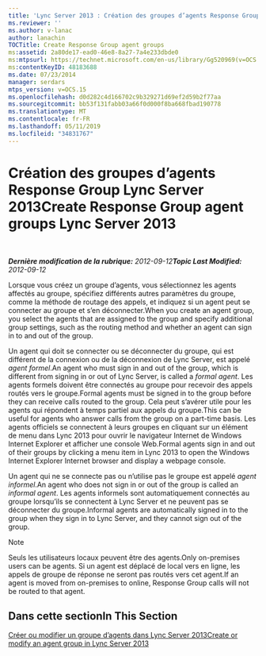 ```yaml
---
title: 'Lync Server 2013 : Création des groupes d’agents Response Group'
ms.reviewer: ''
ms.author: v-lanac
author: lanachin
TOCTitle: Create Response Group agent groups
ms:assetid: 2a80de17-ead0-46e8-8a27-7a4e233dbde0
ms:mtpsurl: https://technet.microsoft.com/en-us/library/Gg520969(v=OCS.15)
ms:contentKeyID: 48183688
ms.date: 07/23/2014
manager: serdars
mtps_version: v=OCS.15
ms.openlocfilehash: d0d282c4d166702c9b329271d69ef2d59b2f77aa
ms.sourcegitcommit: bb53f131fabb03a66f0d000f8ba668fbad190778
ms.translationtype: MT
ms.contentlocale: fr-FR
ms.lasthandoff: 05/11/2019
ms.locfileid: "34831767"
---
```

<div data-xmlns="http://www.w3.org/1999/xhtml">

<div class="topic" data-xmlns="http://www.w3.org/1999/xhtml" data-msxsl="urn:schemas-microsoft-com:xslt" data-cs="http://msdn.microsoft.com/en-us/">

<div data-asp="http://msdn2.microsoft.com/asp">

# <a name="create-response-group-agent-groups-lync-server-2013"></a><span data-ttu-id="f6949-102">Création des groupes d’agents Response Group Lync Server 2013</span><span class="sxs-lookup"><span data-stu-id="f6949-102">Create Response Group agent groups Lync Server 2013</span></span>

</div>

<div id="mainSection">

<div id="mainBody">

<span> </span>

<span data-ttu-id="f6949-103">_**Dernière modification de la rubrique:** 2012-09-12_</span><span class="sxs-lookup"><span data-stu-id="f6949-103">_**Topic Last Modified:** 2012-09-12_</span></span>

<span data-ttu-id="f6949-104">Lorsque vous créez un groupe d’agents, vous sélectionnez les agents affectés au groupe, spécifiez différents autres paramètres du groupe, comme la méthode de routage des appels, et indiquez si un agent peut se connecter au groupe et s’en déconnecter.</span><span class="sxs-lookup"><span data-stu-id="f6949-104">When you create an agent group, you select the agents that are assigned to the group and specify additional group settings, such as the routing method and whether an agent can sign in to and out of the group.</span></span>

<span data-ttu-id="f6949-105">Un agent qui doit se connecter ou se déconnecter du groupe, qui est différent de la connexion ou de la déconnexion de Lync Server, est appelé *agent formel*.</span><span class="sxs-lookup"><span data-stu-id="f6949-105">An agent who must sign in and out of the group, which is different from signing in or out of Lync Server, is called a *formal agent*.</span></span> <span data-ttu-id="f6949-106">Les agents formels doivent être connectés au groupe pour recevoir des appels routés vers le groupe.</span><span class="sxs-lookup"><span data-stu-id="f6949-106">Formal agents must be signed in to the group before they can receive calls routed to the group.</span></span> <span data-ttu-id="f6949-107">Cela peut s’avérer utile pour les agents qui répondent à temps partiel aux appels du groupe.</span><span class="sxs-lookup"><span data-stu-id="f6949-107">This can be useful for agents who answer calls from the group on a part-time basis.</span></span> <span data-ttu-id="f6949-108">Les agents officiels se connectent à leurs groupes en cliquant sur un élément de menu dans Lync 2013 pour ouvrir le navigateur Internet de Windows Internet Explorer et afficher une console Web.</span><span class="sxs-lookup"><span data-stu-id="f6949-108">Formal agents sign in and out of their groups by clicking a menu item in Lync 2013 to open the Windows Internet Explorer Internet browser and display a webpage console.</span></span>

<span data-ttu-id="f6949-109">Un agent qui ne se connecte pas ou n’utilise pas le groupe est appelé *agent informel*.</span><span class="sxs-lookup"><span data-stu-id="f6949-109">An agent who does not sign in or out of the group is called an *informal agent*.</span></span> <span data-ttu-id="f6949-110">Les agents informels sont automatiquement connectés au groupe lorsqu’ils se connectent à Lync Server et ne peuvent pas se déconnecter du groupe.</span><span class="sxs-lookup"><span data-stu-id="f6949-110">Informal agents are automatically signed in to the group when they sign in to Lync Server, and they cannot sign out of the group.</span></span>

<div>


> [!NOTE]  
> <span data-ttu-id="f6949-111">Seuls les utilisateurs locaux peuvent être des agents.</span><span class="sxs-lookup"><span data-stu-id="f6949-111">Only on-premises users can be agents.</span></span> <span data-ttu-id="f6949-112">Si un agent est déplacé de local vers en ligne, les appels de groupe de réponse ne seront pas routés vers cet agent.</span><span class="sxs-lookup"><span data-stu-id="f6949-112">If an agent is moved from on-premises to online, Response Group calls will not be routed to that agent.</span></span>



</div>

<div>

## <a name="in-this-section"></a><span data-ttu-id="f6949-113">Dans cette section</span><span class="sxs-lookup"><span data-stu-id="f6949-113">In This Section</span></span>

[<span data-ttu-id="f6949-114">Créer ou modifier un groupe d’agents dans Lync Server 2013</span><span class="sxs-lookup"><span data-stu-id="f6949-114">Create or modify an agent group in Lync Server 2013</span></span>](lync-server-2013-create-or-modify-an-agent-group.md)

</div>

</div>

<span> </span>

</div>

</div>

</div>

